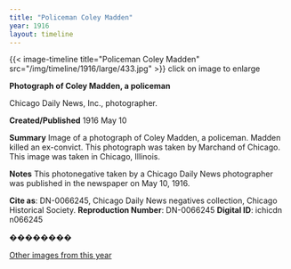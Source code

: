 ```yaml
---
title: "Policeman Coley Madden"
year: 1916
layout: timeline
---
```


{{< image-timeline title="Policeman Coley Madden" src="/img/timeline/1916/large/433.jpg" >}}
click on image to enlarge

__**Photograph of Coley Madden, a policeman**__

Chicago Daily News, Inc., photographer.

**Created/Published**
1916 May 10

**Summary**
Image of a photograph of Coley Madden, a policeman. Madden killed an ex-convict. This photograph was taken by Marchand of Chicago. This image was taken in Chicago, Illinois.

**Notes**
This photonegative taken by a Chicago Daily News photographer was published in the newspaper on May 10, 1916.

__Cite as__: DN-0066245, Chicago Daily News negatives collection, Chicago Historical Society.
__Reproduction Number__: DN-0066245
__Digital ID__: ichicdn n066245

��������  

[Other images from this year](/historical/timeline/1916)